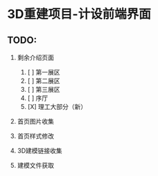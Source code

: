 # 3D重建项目-计设前端界面

## TODO:

1. 剩余介绍页面

   1. [ ] 第一展区
   2. [ ] 第二展区
   3. [ ] 第三展区
   4. [ ] 序厅
   5. [X] 理工大部分（新）
2. 首页图片收集
3. 首页样式修改
4. 3D建模链接收集
5. 建模文件获取
